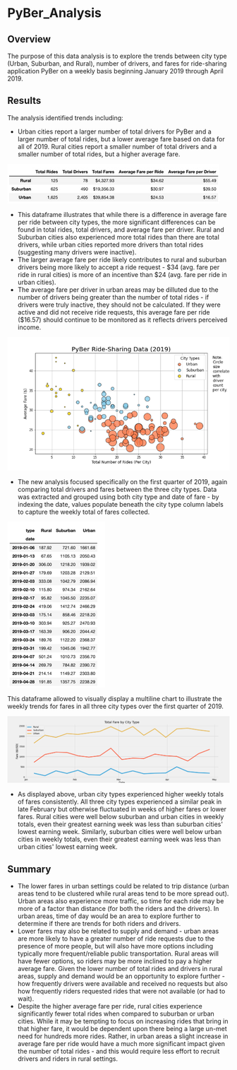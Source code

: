 # PyBer_Analysis
## Overview
The purpose of this data analysis is to explore the trends between city type (Urban, Suburban, and Rural), number of drivers, and fares for ride-sharing application PyBer on a weekly basis beginning January 2019 through April 2019. 

## Results
The analysis identified trends including:
- Urban cities report a larger number of total drivers for PyBer and a larger number of total rides, but a lower average fare based on data for all of 2019. Rural cities report a smaller number of total drivers and a smaller number of total rides, but a higher average fare.

![CityTypeSummary](analysis/CityTypeSummary.png)

- This dataframe illustrates that while there is a difference in average fare per ride between city types, the more significant differences can be found in total rides, total drivers, and average fare per driver. Rural and Suburban cities also experienced more total rides than there are total drivers, while urban cities reported more drivers than total rides (suggesting many drivers were inactive). 
- The larger average fare per ride likely contributes to rural and suburban drivers being more likely to accept a ride request - $34 (avg. fare per ride in rural cities) is more of an incentive than $24 (avg. fare per ride in urban cities). 
- The average fare per driver in urban areas may be dilluted due to the number of drivers being greater than the number of total rides - if drivers were truly inactive, they should not be calculated. If they were active and did not receive ride requests, this average fare per ride ($16.57) should continue to be monitored as it reflects drivers perceived income.

![Fig1](analysis/Fig1.png)

- The new analysis focused specifically on the first quarter of 2019, again comparing total drivers and fares between the three city types. Data was extracted and grouped using both city type and date of fare - by indexing the date, values populate beneath the city type column labels to capture the weekly total of fares collected.

![Q1WeeklyCityTypeFares](analysis/Q1WeeklyCityTypeFares.png)

This dataframe allowed to visually display a multiline chart to illustrate the weekly trends for fares in all three city types over the first quarter of 2019.

![PyBer_fare_summary](analysis/PyBer_fare_summary.png)

- As displayed above, urban city types experienced higher weekly totals of fares consistently. All three city types experienced a similar peak in late February but otherwise fluctuated in weeks of higher fares or lower fares. Rural cities were well below suburban and urban cities in weekly totals, even their greatest earning week was less than suburban cities' lowest earning week. Similarly, suburban cities were well below urban cities in weekly totals, even their greatest earning week was less than urban cities' lowest earning week.

## Summary
- The lower fares in urban settings could be related to trip distance (urban areas tend to be clustered while rural areas tend to be more spread out). Urban areas also experience more traffic, so time for each ride may be more of a factor than distance (for both the riders and the drivers). In urban areas, time of day would be an area to explore further to determine if there are trends for both riders and drivers. 
- Lower fares may also be related to supply and demand - urban areas are more likely to have a greater number of ride requests due to the presence of more people, but will also have more options including typically more frequent/reliable public transportation. Rural areas will have fewer options, so riders may be more inclined to pay a higher average fare. Given the lower number of total rides and drivers in rural areas, supply and demand would be an opportunity to explore further - how frequently drivers were available and received no requests but also how frequently riders requested rides that were not available (or had to wait).
- Despite the higher average fare per ride, rural cities experience significantly fewer total rides when compared to suburban or urban cities. While it may be tempting to focus on increasing rides that bring in that higher fare, it would be dependent upon there being a large un-met need for hundreds more rides. Rather, in urban areas a slight increase in average fare per ride would have a much more significant impact given the number of total rides - and this would require less effort to recruit drivers and riders in rural settings. 
